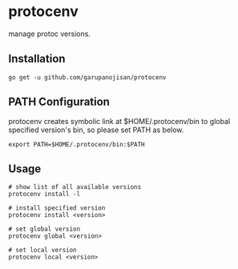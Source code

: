 # protocenv

manage protoc versions.

## Installation

```
go get -u github.com/garupanojisan/protocenv
```
## PATH Configuration

protocenv creates symbolic link at $HOME/.protocenv/bin to global specified version's bin,
so please set PATH as below.
```
export PATH=$HOME/.protocenv/bin:$PATH
```

## Usage

```
# show list of all available versions
protocenv install -l

# install specified version
protocenv install <version>

# set global version
protocenv global <version>

# set local version
protocenv local <version>
```
